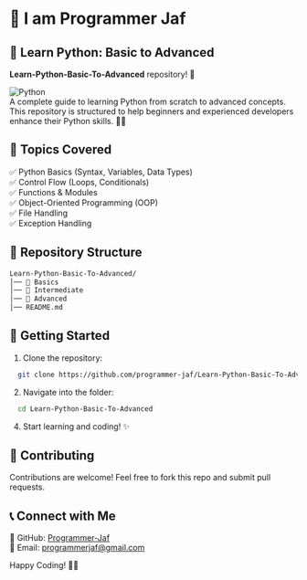 # 👋 I am Programmer Jaf

## 📌 Learn Python: Basic to Advanced

**Learn-Python-Basic-To-Advanced** repository! 🚀

![Python](https://img.shields.io/badge/Python-3776AB?style=for-the-badge&logo=python&logoColor=white)  
A complete guide to learning Python from scratch to advanced concepts. This repository is structured to help beginners and experienced developers enhance their Python skills. 🐍🔥

## 📖 Topics Covered

✅ Python Basics (Syntax, Variables, Data Types)  
✅ Control Flow (Loops, Conditionals)  
✅ Functions & Modules  
✅ Object-Oriented Programming (OOP)  
✅ File Handling  
✅ Exception Handling

## 📂 Repository Structure

```txt
Learn-Python-Basic-To-Advanced/
│── 📁 Basics
│── 📁 Intermediate
│── 📁 Advanced
│── README.md
```

## 🚀 Getting Started

1. Clone the repository:

```bash
  git clone https://github.com/programmer-jaf/Learn-Python-Basic-To-Advanced.git
```

2. Navigate into the folder:

```bash
  cd Learn-Python-Basic-To-Advanced
```

4. Start learning and coding! ✨

## 📌 Contributing

Contributions are welcome! Feel free to fork this repo and submit pull requests.

## 📞 Connect with Me

🔗 GitHub: [Programmer-Jaf](https://github.com/programmer-jaf)  
📧 Email: <programmerjaf@gmail.com>

Happy Coding! 🚀🐍
